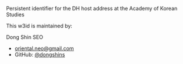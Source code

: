 Persistent identifier for the DH host address at the Academy of Korean Studies 

This w3id is maintained by:

Dong Shin SEO 
* oriental.neo@gmail.com  
* GitHub: [@dongshins](https://github.com/dongshins)
